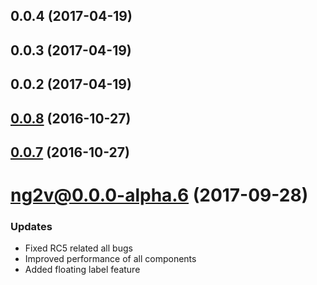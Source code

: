<a name="0.0.4"></a>
## 0.0.4 (2017-04-19)



<a name="0.0.3"></a>
## 0.0.3 (2017-04-19)



<a name="0.0.2"></a>
## 0.0.2 (2017-04-19)



<a name="0.0.8"></a>
## [0.0.8](https://github.com/rajkeshwar/ng2v/compare/3.1.5...v0.0.8) (2016-10-27)



<a name="0.0.7"></a>
## [0.0.7](https://github.com/rajkeshwar/ng2v/compare/3.1.5...v0.0.7) (2016-10-27)



# ng2v@0.0.0-alpha.6 (2017-09-28)

### Updates

* Fixed RC5 related all bugs
* Improved performance of all components
* Added floating label feature